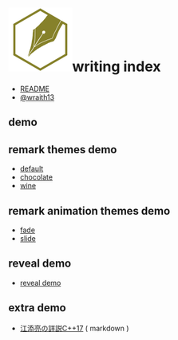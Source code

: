 # ![](writinghex.128.png)writing index

<!--[TITLE] writing index -->
<!--[THEME] theme/default.css -->
<!--[STYLE]
h1
{
    margin-bottom:48px;
}
h1 img
{
    margin-bottom:-48px;
}
.reveal section h1 img
{
    margin-bottom: -8px;
    border-style: none;
    background-color: transparent;
    box-shadow: inherit;
    margin-right: 24px;
}
-->
<!--[REMARK-CONFIG]
{
    "ratio": "16:9"
}
-->

<!--[REVEAL/]----->

- [README](README.md)
- [@wraith13](wraith13.md)

<!--[REVEAL/]----->

## demo

<!--[NOMD/]

- [remark themes demo](#remark-themes-demo)
- [remark animation themes demo](#remark-animation-themes-demo)
- [reveal demo](#reveal-demo)
- [extra demo](#extra-demo)

-->

<!--[NOMD/]----->

## remark themes demo

- [default](demo/default.md)
- [chocolate](demo/chocolate.md)
- [wine](demo/wine.md)

<!--[NOMD/]----->

## remark animation themes demo

- [fade](demo/fade.md)
- [slide](demo/slide.md)

<!--[NOMD/]----->

## reveal demo

- [reveal demo](demo/reveal.md)

## extra demo

- [江添亮の詳説C++17](demo/cpp17book.md.txt) ( markdown )
